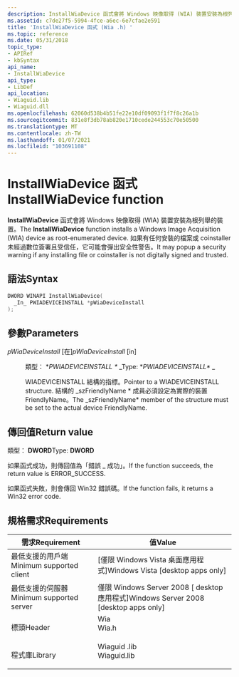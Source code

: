 ```yaml
---
description: InstallWiaDevice 函式會將 Windows 映像取得 (WIA) 裝置安裝為根列舉的裝置。 如果有任何安裝的檔案或 coinstaller 未經過數位簽署且受信任，它可能會彈出安全性警告。
ms.assetid: c7de27f5-5994-4fce-a6ec-6e7cfae2e591
title: 'InstallWiaDevice 函式 (Wia .h) '
ms.topic: reference
ms.date: 05/31/2018
topic_type:
- APIRef
- kbSyntax
api_name:
- InstallWiaDevice
api_type:
- LibDef
api_location:
- Wiaguid.lib
- Wiaguid.dll
ms.openlocfilehash: 62060d538b4b51fe22e10df09093f1f7f8c26a1b
ms.sourcegitcommit: 831e8f3db78ab820e1710cede244553c70e50500
ms.translationtype: MT
ms.contentlocale: zh-TW
ms.lasthandoff: 01/07/2021
ms.locfileid: "103691108"
---
```

# <a name="installwiadevice-function"></a><span data-ttu-id="0f4e1-104">InstallWiaDevice 函式</span><span class="sxs-lookup"><span data-stu-id="0f4e1-104">InstallWiaDevice function</span></span>

<span data-ttu-id="0f4e1-105">**InstallWiaDevice** 函式會將 Windows 映像取得 (WIA) 裝置安裝為根列舉的裝置。</span><span class="sxs-lookup"><span data-stu-id="0f4e1-105">The **InstallWiaDevice** function installs a Windows Image Acquisition (WIA) device as root-enumerated device.</span></span> <span data-ttu-id="0f4e1-106">如果有任何安裝的檔案或 coinstaller 未經過數位簽署且受信任，它可能會彈出安全性警告。</span><span class="sxs-lookup"><span data-stu-id="0f4e1-106">It may popup a security warning if any installing file or coinstaller is not digitally signed and trusted.</span></span>

## <a name="syntax"></a><span data-ttu-id="0f4e1-107">語法</span><span class="sxs-lookup"><span data-stu-id="0f4e1-107">Syntax</span></span>


```C++
DWORD WINAPI InstallWiaDevice(
  _In_ PWIADEVICEINSTALL *pWiaDeviceInstall
);
```



## <a name="parameters"></a><span data-ttu-id="0f4e1-108">參數</span><span class="sxs-lookup"><span data-stu-id="0f4e1-108">Parameters</span></span>

<dl> <dt>

<span data-ttu-id="0f4e1-109">*pWiaDeviceInstall* \[在\]</span><span class="sxs-lookup"><span data-stu-id="0f4e1-109">*pWiaDeviceInstall* \[in\]</span></span>
</dt> <dd>

<span data-ttu-id="0f4e1-110">類型： \**PWIADEVICEINSTALL \** _</span><span class="sxs-lookup"><span data-stu-id="0f4e1-110">Type: \**PWIADEVICEINSTALL\** _</span></span>

<span data-ttu-id="0f4e1-111">WIADEVICEINSTALL 結構的指標。</span><span class="sxs-lookup"><span data-stu-id="0f4e1-111">Pointer to a WIADEVICEINSTALL structure.</span></span> <span data-ttu-id="0f4e1-112">結構的 _szFriendlyName \* 成員必須設定為實際的裝置 FriendlyName。</span><span class="sxs-lookup"><span data-stu-id="0f4e1-112">The _szFriendlyName\* member of the structure must be set to the actual device FriendlyName.</span></span>

</dd> </dl>

## <a name="return-value"></a><span data-ttu-id="0f4e1-113">傳回值</span><span class="sxs-lookup"><span data-stu-id="0f4e1-113">Return value</span></span>

<span data-ttu-id="0f4e1-114">類型： **DWORD**</span><span class="sxs-lookup"><span data-stu-id="0f4e1-114">Type: **DWORD**</span></span>

<span data-ttu-id="0f4e1-115">如果函式成功，則傳回值為「錯誤 \_ 成功」。</span><span class="sxs-lookup"><span data-stu-id="0f4e1-115">If the function succeeds, the return value is ERROR\_SUCCESS.</span></span>

<span data-ttu-id="0f4e1-116">如果函式失敗，則會傳回 Win32 錯誤碼。</span><span class="sxs-lookup"><span data-stu-id="0f4e1-116">If the function fails, it returns a Win32 error code.</span></span>

## <a name="requirements"></a><span data-ttu-id="0f4e1-117">規格需求</span><span class="sxs-lookup"><span data-stu-id="0f4e1-117">Requirements</span></span>



| <span data-ttu-id="0f4e1-118">需求</span><span class="sxs-lookup"><span data-stu-id="0f4e1-118">Requirement</span></span> | <span data-ttu-id="0f4e1-119">值</span><span class="sxs-lookup"><span data-stu-id="0f4e1-119">Value</span></span> |
|-------------------------------------|----------------------------------------------------------------------------------------|
| <span data-ttu-id="0f4e1-120">最低支援的用戶端</span><span class="sxs-lookup"><span data-stu-id="0f4e1-120">Minimum supported client</span></span><br/> | <span data-ttu-id="0f4e1-121">\[僅限 Windows Vista 桌面應用程式\]</span><span class="sxs-lookup"><span data-stu-id="0f4e1-121">Windows Vista \[desktop apps only\]</span></span><br/>                                         |
| <span data-ttu-id="0f4e1-122">最低支援的伺服器</span><span class="sxs-lookup"><span data-stu-id="0f4e1-122">Minimum supported server</span></span><br/> | <span data-ttu-id="0f4e1-123">僅限 Windows Server 2008 \[ desktop 應用程式\]</span><span class="sxs-lookup"><span data-stu-id="0f4e1-123">Windows Server 2008 \[desktop apps only\]</span></span><br/>                                   |
| <span data-ttu-id="0f4e1-124">標頭</span><span class="sxs-lookup"><span data-stu-id="0f4e1-124">Header</span></span><br/>                   | <dl> <span data-ttu-id="0f4e1-125"><dt>Wia</dt></span><span class="sxs-lookup"><span data-stu-id="0f4e1-125"><dt>Wia.h</dt></span></span> </dl>       |
| <span data-ttu-id="0f4e1-126">程式庫</span><span class="sxs-lookup"><span data-stu-id="0f4e1-126">Library</span></span><br/>                  | <dl> <span data-ttu-id="0f4e1-127"><dt>Wiaguid .lib</dt></span><span class="sxs-lookup"><span data-stu-id="0f4e1-127"><dt>Wiaguid.lib</dt></span></span> </dl> |



 

 





